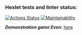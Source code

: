 ### Hexlet tests and linter status:
[![Actions Status](https://github.com/TonyMudRec/java-project-61/workflows/hexlet-check/badge.svg)](https://github.com/TonyMudRec/java-project-61/actions)
[![Maintainability](https://api.codeclimate.com/v1/badges/264b5994df1d4ace7221/maintainability)](https://codeclimate.com/github/TonyMudRec/java-project-61/maintainability)

***Demonstration game Even:***
[here](https://asciinema.org/a/x3tk6PXZ1Pgd22JZVHxWPQC7N)
